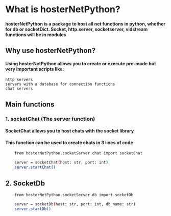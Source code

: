 # What is hosterNetPython?

#### hosterNetPython is a package to host all net functions in python, whether for db or socketDict. Socket, http.server, socketserver, vidstream functions will be in modules

## Why use hosterNetPython?

#### Using hosterNetPython allows you to create or execute pre-made but very important scripts like:
    http servers
    servers with a database for connection functions
    chat servers

## Main functions
### 1. socketChat (The server function)
#### SocketChat allows you to host chats with the socket library 
#### This function can be used to create chats in 3 lines of code

```bash
    from hosterNetPython.socketServer.chat import socketChat

    server = socketChat(host: str, port: int)
    server.startChat()

```

## 2. SocketDb
```bash
    from hosterNetPython.socketServer.db import socketDb

    server = socketDb(host: str, port: int, db_name: str)
    server.startDb()

```